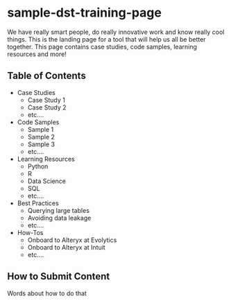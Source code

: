 # sample-dst-training-page

We have really smart people, do really innovative work and know really cool things. This is the landing page for a tool that will help us all be better together. This page contains case studies, code samples, learning resources and more!

## Table of Contents
* Case Studies
  * Case Study 1
  * Case Study 2
  * etc....
* Code Samples
  * Sample 1
  * Sample 2
  * Sample 3
  * etc....
* Learning Resources
  * Python
  * R
  * Data Science
  * SQL
  * etc....
* Best Practices
  * Querying large tables
  * Avoiding data leakage
  * etc....
* How-Tos
  * Onboard to Alteryx at Evolytics
  * Onboard to Alteryx at Intuit
  * etc....

## How to Submit Content
Words about how to do that
